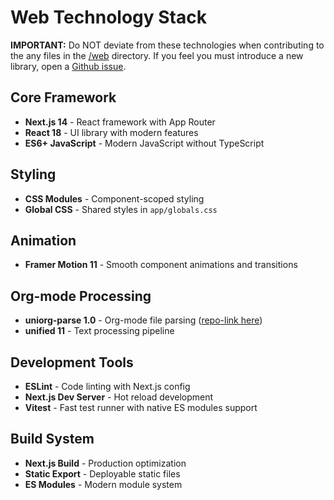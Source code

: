 # Web Technology Stack

**IMPORTANT:** Do NOT deviate from these technologies when contributing to the any files in the [/web](../../web/) directory. If you feel you must introduce a new library, open a [Github issue](https://github.com/simon-duchastel/org-social-viewer/issues/new).

## Core Framework
- **Next.js 14** - React framework with App Router
- **React 18** - UI library with modern features
- **ES6+ JavaScript** - Modern JavaScript without TypeScript

## Styling
- **CSS Modules** - Component-scoped styling
- **Global CSS** - Shared styles in `app/globals.css`

## Animation
- **Framer Motion 11** - Smooth component animations and transitions

## Org-mode Processing
- **uniorg-parse 1.0** - Org-mode file parsing ([repo-link here](https://github.com/rasendubi/uniorg))
- **unified 11** - Text processing pipeline

## Development Tools
- **ESLint** - Code linting with Next.js config
- **Next.js Dev Server** - Hot reload development
- **Vitest** - Fast test runner with native ES modules support

## Build System
- **Next.js Build** - Production optimization
- **Static Export** - Deployable static files
- **ES Modules** - Modern module system
